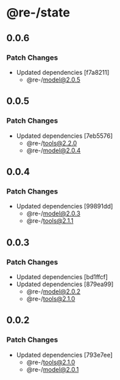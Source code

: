 # @re-/state

## 0.0.6

### Patch Changes

-   Updated dependencies [f7a8211]
    -   @re-/model@2.0.5

## 0.0.5

### Patch Changes

-   Updated dependencies [7eb5576]
    -   @re-/tools@2.2.0
    -   @re-/model@2.0.4

## 0.0.4

### Patch Changes

-   Updated dependencies [99891dd]
    -   @re-/model@2.0.3
    -   @re-/tools@2.1.1

## 0.0.3

### Patch Changes

-   Updated dependencies [bd1ffcf]
-   Updated dependencies [879ea99]
    -   @re-/model@2.0.2
    -   @re-/tools@2.1.0

## 0.0.2

### Patch Changes

-   Updated dependencies [793e7ee]
    -   @re-/tools@2.1.0
    -   @re-/model@2.0.1
